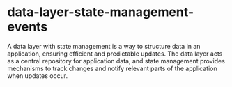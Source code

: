 # data-layer-state-management-events
A data layer with state management is a way to structure data in an application, ensuring efficient and predictable updates. The data layer acts as a central repository for application data, and state management provides mechanisms to track changes and notify relevant parts of the application when updates occur. 

